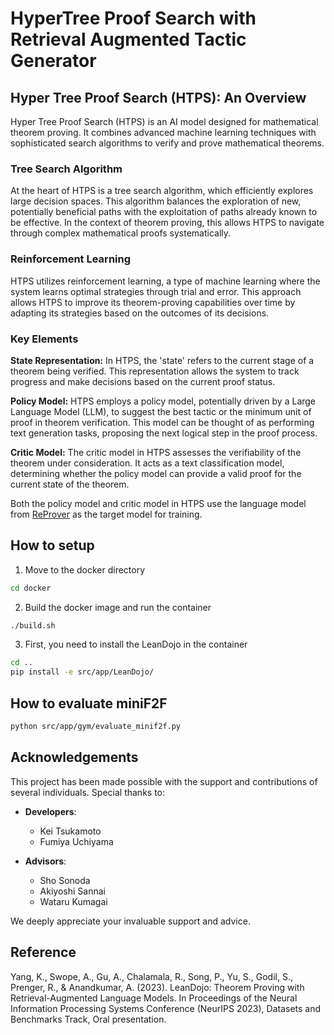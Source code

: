 # HyperTree Proof Search with Retrieval Augmented Tactic Generator

## Hyper Tree Proof Search (HTPS): An Overview
Hyper Tree Proof Search (HTPS) is an AI model designed for mathematical theorem proving. It combines advanced machine learning techniques with sophisticated search algorithms to verify and prove mathematical theorems.

### Tree Search Algorithm
At the heart of HTPS is a tree search algorithm, which efficiently explores large decision spaces. This algorithm balances the exploration of new, potentially beneficial paths with the exploitation of paths already known to be effective. In the context of theorem proving, this allows HTPS to navigate through complex mathematical proofs systematically.

### Reinforcement Learning
HTPS utilizes reinforcement learning, a type of machine learning where the system learns optimal strategies through trial and error. This approach allows HTPS to improve its theorem-proving capabilities over time by adapting its strategies based on the outcomes of its decisions.

### Key Elements

**State Representation:** In HTPS, the 'state' refers to the current stage of a theorem being verified. This representation allows the system to track progress and make decisions based on the current proof status.

**Policy Model:** HTPS employs a policy model, potentially driven by a Large Language Model (LLM), to suggest the best tactic or the minimum unit of proof in theorem verification. This model can be thought of as performing text generation tasks, proposing the next logical step in the proof process.

**Critic Model:** The critic model in HTPS assesses the verifiability of the theorem under consideration. It acts as a text classification model, determining whether the policy model can provide a valid proof for the current state of the theorem.

Both the policy model and critic model in HTPS use the language model from [ReProver](https://github.com/lean-dojo/ReProver) as the target model for training.

## How to setup
1. Move to the docker directory
```bash
cd docker
```
2. Build the docker image and run the container
```bash
./build.sh
```
3. First, you need to install the LeanDojo in the container
```bash
cd ..
pip install -e src/app/LeanDojo/
```

## How to evaluate miniF2F
```bash
python src/app/gym/evaluate_minif2f.py
```

## Acknowledgements

This project has been made possible with the support and contributions of several individuals. Special thanks to:

- **Developers**:
  - Kei Tsukamoto
  - Fumiya Uchiyama

- **Advisors**:
  - Sho Sonoda
  - Akiyoshi Sannai
  - Wataru Kumagai

We deeply appreciate your invaluable support and advice.

## Reference

Yang, K., Swope, A., Gu, A., Chalamala, R., Song, P., Yu, S., Godil, S., Prenger, R., & Anandkumar, A. (2023). LeanDojo: Theorem Proving with Retrieval-Augmented Language Models. In Proceedings of the Neural Information Processing Systems Conference (NeurIPS 2023), Datasets and Benchmarks Track, Oral presentation.
